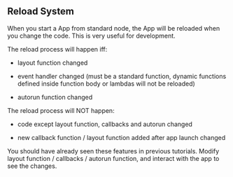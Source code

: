 ## Reload System

When you start a App from standard node, the App will be reloaded when you change the code. This is very useful for development.

The reload process will happen iff:

* layout function changed

* event handler changed (must be a standard function, dynamic functions defined inside function body or lambdas will not be reloaded)

* autorun function changed

The reload process will NOT happen:

* code except layout function, callbacks and autorun changed

* new callback function / layout function added after app launch changed

You should have already seen these features in previous tutorials. Modify layout function / callbacks / autorun function, and interact with the app to see the changes.

